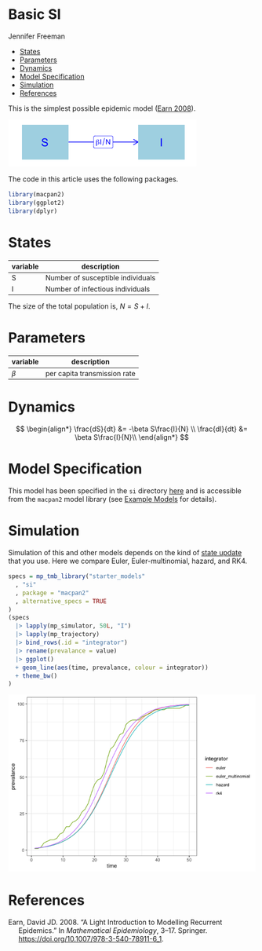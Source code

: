 Basic SI
================
Jennifer Freeman

- [States](#states)
- [Parameters](#parameters)
- [Dynamics](#dynamics)
- [Model Specification](#model-specification)
- [Simulation](#simulation)
- [References](#references)

This is the simplest possible epidemic model ([Earn
2008](#ref-earn2008light)).

![](./figures/flow_diagram-1.png)<!-- -->

The code in this article uses the following packages.

``` r
library(macpan2)
library(ggplot2)
library(dplyr)
```

# States

| variable | description                       |
|----------|-----------------------------------|
| S        | Number of susceptible individuals |
| I        | Number of infectious individuals  |

The size of the total population is, $N = S + I$.

# Parameters

| variable | description                  |
|----------|------------------------------|
| $\beta$  | per capita transmission rate |

# Dynamics

$$
\begin{align*}
\frac{dS}{dt} &= -\beta S\frac{I}{N} \\
\frac{dI}{dt} &= \beta S\frac{I}{N}\\
\end{align*}
$$

# Model Specification

This model has been specified in the `si` directory
[here](https://github.com/canmod/macpan2/blob/main/inst/starter_models/si/tmb.R)
and is accessible from the `macpan2` model library (see [Example
Models](https://canmod.github.io/macpan2/articles/example_models.html)
for details).

# Simulation

Simulation of this and other models depends on the kind of [state
update](https://canmod.github.io/macpan2/reference/mp_euler) that you
use. Here we compare Euler, Euler-multinomial, hazard, and RK4.

``` r
specs = mp_tmb_library("starter_models"
  , "si"
  , package = "macpan2"
  , alternative_specs = TRUE
)
(specs
  |> lapply(mp_simulator, 50L, "I")
  |> lapply(mp_trajectory)
  |> bind_rows(.id = "integrator")
  |> rename(prevalance = value)
  |> ggplot()
  + geom_line(aes(time, prevalance, colour = integrator))
  + theme_bw()
)
```

![](./figures/simulation-1.png)<!-- -->

# References

<div id="refs" class="references csl-bib-body hanging-indent">

<div id="ref-earn2008light" class="csl-entry">

Earn, David JD. 2008. “A Light Introduction to Modelling Recurrent
Epidemics.” In *Mathematical Epidemiology*, 3–17. Springer.
<https://doi.org/10.1007/978-3-540-78911-6_1>.

</div>

</div>
